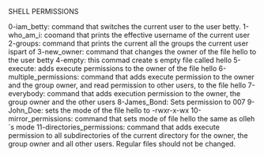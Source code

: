 SHELL PERMISSIONS

0-iam_betty: command that switches the current user to the user betty.
1-who_am_i: coomand that prints the effective username of the current user
2-groups: command that prints the current all the groups the current user ispart of
3-new_owner: command that changes the owner of the file hello to the user betty
4-empty: this commad create s empty file called hello
5-execute: adds execute permissions to the owner of the file hello
6-multiple_permissions: command that adds execute permission to the owner and the group owner, and read permission to other users, to the file hello
7-everybody: command that adds execution permission to the owner, the group owner and the other users
8-James_Bond: Sets permission to 007
9-John_Doe: sets the mode of the file hello to -rwxr-x-wx
10-mirror_permissions: command that sets mode of file hello the same as olleh´s mode
11-directories_permissions: command that adds execute permission to all subdirectories of the current directory for the owner, the group owner and all other users. Regular files should not be changed.